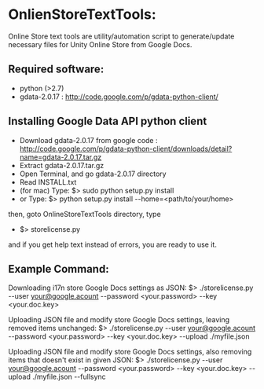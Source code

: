 OnlienStoreTextTools:
======================
Online Store text tools are utility/automation script to generate/update necessary files 
for Unity Online Store from Google Docs.

Required software:
-------------------------------
* python (>2.7)
* gdata-2.0.17 : http://code.google.com/p/gdata-python-client/

Installing Google Data API python client
---------------------------------------
* Download gdata-2.0.17 from google code : http://code.google.com/p/gdata-python-client/downloads/detail?name=gdata-2.0.17.tar.gz
* Extract gdata-2.0.17.tar.gz
* Open Terminal, and go gdata-2.0.17 directory
* Read INSTALL.txt
* (for mac) Type: $> sudo python setup.py install
* or Type: $> python setup.py install --home=<path/to/your/home>

then, goto OnlineStoreTextTools directory, type
* $> storelicense.py

and if you get help text instead of errors, you are ready to use it.


Example Command:
------------------
Downloading i17n store Google Docs settings as JSON:
  $> ./storelicense.py --user <your@google.acount> --password <your.password> --key <your.doc.key> 
  
Uploading JSON file and modify store Google Docs settings, leaving removed items unchanged:
  $> ./storelicense.py --user <your@google.acount> --password <your.password> --key <your.doc.key> --upload ./myfile.json

Uploading JSON file and modify store Google Docs settings, also removing items that doesn't exist in given JSON:
  $> ./storelicense.py --user <your@google.acount> --password <your.password> --key <your.doc.key> --upload ./myfile.json --fullsync

